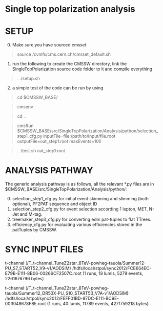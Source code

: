Single top polarization analysis
=====

SETUP
=====
0. Make sure you have sourced cmsset

>source /cvmfs/cms.cern.ch/cmsset_default.sh

1. run the following to create the CMSSW directory, link the SingleTopPolarization source code folder to it and compile everything

>. ./setup.sh

2. a simple test of the code can be run by using 

>cd $CMSSW_BASE/

>cmsenv

>cd ..

>cmsRun $CMSSW_BASE/src/SingleTopPolarization/Analysis/python/selection_step1_cfg.py inputFile=file:/path/to/input/file.root outputFile=out_step1.root maxEvents=100

>. .\test.sh out_step1.root

ANALYSIS PATHWAY
=====
The generic analysis pathway is as follows, all the relevant *.py files are in $CMSSW_BASE/src/SingleTopPolarization/Analysis/python/:

0. selection_step1_cfg.py for initial event skimming and slimming (both optional), PF2PAT sequence and object ID
1. selection_step2_cfg.py for event selection according 1 lepton, MET, N-Jet and M-tag.
2. treemaker_step3_cfg.py for converting edm pat-tuples to flat TTrees.
3. efficiency_cfg.py for evaluating various efficiencies stored in the patTuples by CMSSW.

SYNC INPUT FILES
=====
t-channel (/T_t-channel_TuneZ2star_8TeV-powheg-tauola/Summer12-PU_S7_START52_V9-v1/AODSIM)
/hdfs/local/stpol/sync2012/FCE664EC-E79B-E111-8B06-00266CF2507C.root (1 runs, 18 lumis, 5279 events, 2261976796 bytes)

t-channel (/T_t-channel_TuneZ2star_8TeV-powheg-tauola/Summer12_DR53X-PU_S10_START53_V7A-v1/AODSIM)
/hdfs/local/stpol/sync2012/FEFF01BD-87DC-E111-BC9E-003048678F8E.root (1 runs, 40 lumis, 11789 events, 4271759218 bytes)

